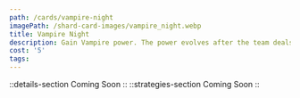 ```yaml
---
path: /cards/vampire-night
imagePath: /shard-card-images/vampire_night.webp
title: Vampire Night
description: Gain Vampire power. The power evolves after the team deals enough damage.
cost: '5'
tags:
---
```

::details-section
Coming Soon
::
::strategies-section
Coming Soon
::